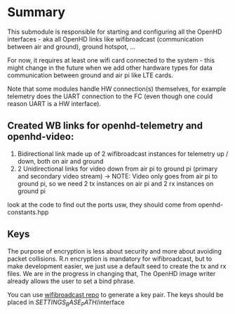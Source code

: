 # Summary

This submodule is responsible for starting and configuring all the OpenHD
interfaces - aka all OpenHD links like wifibroadcast (communication between air and ground),
ground hotspot, ...

For now, it requires at least one wifi card connected to the system - this might change in the 
future when we add other hardware types for data communication between ground and air pi
like LTE cards.

Note that some modules handle HW connection(s) themselves, for example telemetry does the UART
connection to the FC (even though one could reason UART is a HW interface).

## Created WB links for openhd-telemetry and openhd-video:
1) Bidirectional link made up of 2 wifibroadcast instances for telemetry up / down, both on air and ground
2) 2 Unidirectional links for video down from air pi to ground pi (primary and secondary video stream)
   -> NOTE: Video only goes from air pi to ground pi, so we need 2 tx instances on air pi and 2 rx instances on ground
   pi

look at the code to find out the ports usw, they should come from openhd-constants.hpp

## Keys
The purpose of encryption is less about security and more about avoiding packet collisions.
R.n encryption is mandatory for wifibroadcast, but to make development easier, we just use a default seed
to create the tx and rx files. We are in the progress in changing that, The OpenHD image writer already allows
the user to set a bind phrase.

You can use [wifibroadcast repo](https://github.com/openhd/wifibroadcast) to generate a key pair. The keys should be placed in $SETTINGS_BASE_PATH$/interface
